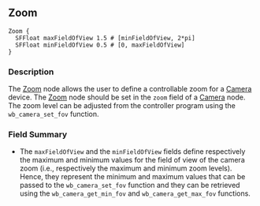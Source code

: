 ## Zoom

```
Zoom {
  SFFloat maxFieldOfView 1.5 # [minFieldOfView, 2*pi]
  SFFloat minFieldOfView 0.5 # [0, maxFieldOfView]
}
```

### Description

The [Zoom](#zoom) node allows the user to define a controllable zoom for a [Camera](camera.md) device.
The [Zoom](#zoom) node should be set in the `zoom` field of a [Camera](camera.md) node.
The zoom level can be adjusted from the controller program using the `wb_camera_set_fov` function.

### Field Summary

- The `maxFieldOfView` and the `minFieldOfView` fields define respectively the
maximum and minimum values for the field of view of the camera zoom (i.e.,
respectively the maximum and minimum zoom levels). Hence, they represent the
minimum and maximum values that can be passed to the `wb_camera_set_fov`
function and they can be retrieved using the `wb_camera_get_min_fov`
and `wb_camera_get_max_fov` functions.

